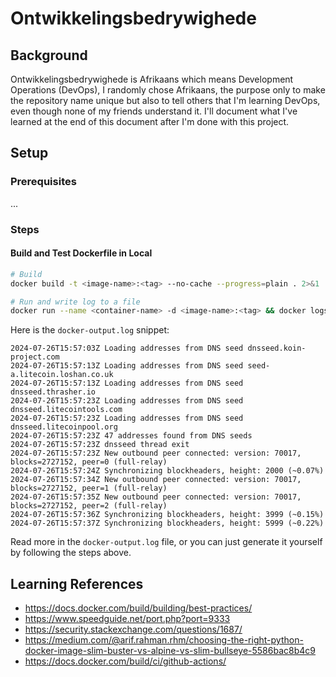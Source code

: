 # Ontwikkelingsbedrywighede

## Background
Ontwikkelingsbedrywighede is Afrikaans which means Development Operations (DevOps), I randomly chose Afrikaans, the purpose only to make the repository name unique but also to tell others that I'm learning DevOps, even though none of my friends understand it. I'll document what I've learned at the end of this document after I'm done with this project.

## Setup

### Prerequisites
...

### Steps
#### Build and Test Dockerfile in Local
```sh
# Build 
docker build -t <image-name>:<tag> --no-cache --progress=plain . 2>&1 | tee docker-build.log

# Run and write log to a file
docker run --name <container-name> -d <image-name>:<tag> && docker logs -f litecoin > docker-output.log 2>&1
```
Here is the `docker-output.log` snippet:
```log
2024-07-26T15:57:03Z Loading addresses from DNS seed dnsseed.koin-project.com
2024-07-26T15:57:13Z Loading addresses from DNS seed seed-a.litecoin.loshan.co.uk
2024-07-26T15:57:13Z Loading addresses from DNS seed dnsseed.thrasher.io
2024-07-26T15:57:23Z Loading addresses from DNS seed dnsseed.litecointools.com
2024-07-26T15:57:23Z Loading addresses from DNS seed dnsseed.litecoinpool.org
2024-07-26T15:57:23Z 47 addresses found from DNS seeds
2024-07-26T15:57:23Z dnsseed thread exit
2024-07-26T15:57:23Z New outbound peer connected: version: 70017, blocks=2727152, peer=0 (full-relay)
2024-07-26T15:57:24Z Synchronizing blockheaders, height: 2000 (~0.07%)
2024-07-26T15:57:34Z New outbound peer connected: version: 70017, blocks=2727152, peer=1 (full-relay)
2024-07-26T15:57:35Z New outbound peer connected: version: 70017, blocks=2727152, peer=2 (full-relay)
2024-07-26T15:57:36Z Synchronizing blockheaders, height: 3999 (~0.15%)
2024-07-26T15:57:37Z Synchronizing blockheaders, height: 5999 (~0.22%)
```

Read more in the `docker-output.log` file, or you can just generate it yourself by following the steps above.

## Learning References
- https://docs.docker.com/build/building/best-practices/
- https://www.speedguide.net/port.php?port=9333
- https://security.stackexchange.com/questions/1687/
- https://medium.com/@arif.rahman.rhm/choosing-the-right-python-docker-image-slim-buster-vs-alpine-vs-slim-bullseye-5586bac8b4c9
- https://docs.docker.com/build/ci/github-actions/
